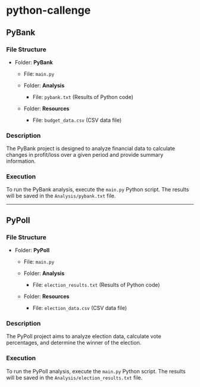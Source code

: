 # python-callenge


## PyBank

### File Structure

- Folder: **PyBank**
  - File: `main.py`
  - Folder: **Analysis**
    - File: `pybank.txt` (Results of Python code)

  - Folder: **Resources**
    - File: `budget_data.csv` (CSV data file)

### Description

The PyBank project is designed to analyze financial data to calculate changes in profit/loss over a given period and provide summary information.

### Execution

To run the PyBank analysis, execute the `main.py` Python script. The results will be saved in the `Analysis/pybank.txt` file.

---

## PyPoll

### File Structure

- Folder: **PyPoll**
  - File: `main.py`
  - Folder: **Analysis**
    - File: `election_results.txt` (Results of Python code)

  - Folder: **Resources**
    - File: `election_data.csv` (CSV data file)

### Description

The PyPoll project aims to analyze election data, calculate vote percentages, and determine the winner of the election.

### Execution

To run the PyPoll analysis, execute the `main.py` Python script. The results will be saved in the `Analysis/election_results.txt` file.



